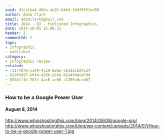```yaml
---
uuid: d1ca1ba4-d66e-4a91-b4bd-36df0f51ed90
author: Adam Clark
email: adamclerk@gmail.com
title: 2014 - Q3 - Published Infographics
date: 2014-10-01 15:06:21
header: 2
commentId: 2
tags:
- infographic
- published
category:
- infographic review
related:
- 73174d7a-c140-4510-82e2-ce1915bd4524
- 029f0d97-6bf4-43db-a749-b824fd4c47dd
- 081bf11b-787e-4ac6-ae80-c1209c6ced87
---
```


### How to be a Google Power User
#### August 8, 2014
http://www.whoishostingthis.com/blog/2014/08/08/google-pro/
http://www.whoishostingthis.com/blog/wp-content/uploads/2014/07/How-to-be-a-google-power-user-1.jpg
